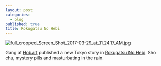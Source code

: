 ```yaml
---
layout: post
categories:
  - blog
published: true
title: Rokugatsu No Hebi
---
```

![full_cropped_Screen_Shot_2017-03-29_at_11.24.17_AM.jpg]({{site.baseurl}}/media/full_cropped_Screen_Shot_2017-03-29_at_11.24.17_AM.jpg)

Gang at [Hobart](http://www.hobartpulp.com/web_features/rokugatsu-no-hebi) published a new Tokyo story in [Rokugatsu No Hebi](http://www.hobartpulp.com/web_features/rokugatsu-no-hebi). Sho chu, mystery pills and masturbating in the rain.
